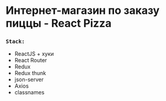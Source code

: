 # Интернет-магазин по заказу пиццы - React Pizza

### `Stack:`

- ReactJS + хуки
- React Router
- Redux
- Redux thunk
- json-server
- Axios
- classnames
